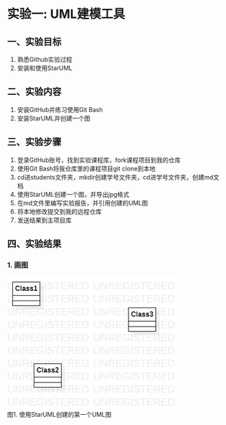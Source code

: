 # 实验一: UML建模工具

## 一、实验目标

1. 熟悉Github实验过程
2. 安装和使用StarUML

## 二、实验内容

1. 安装GitHub并练习使用Git Bash
2. 安装StarUML并创建一个图

## 三、实验步骤

1. 登录GitHub账号，找到实验课程库，fork课程项目到我的仓库
2. 使用Git Bash将我仓库里的课程项目git clone到本地
3. cd进students文件夹，mkdir创建学号文件夹，cd进学号文件夹，创建md文档
4. 使用StarUML创建一个图，并导出jpg格式
5. 在md文件里编写实验报告，并引用创建的UML图
6. 将本地修改提交到我的远程仓库
7. 发送结果到主项目库

## 四、实验结果

### 1. 画图

![第一个UML图](./model1.jpg)  
图1. 使用StarUML创建的第一个UML图
